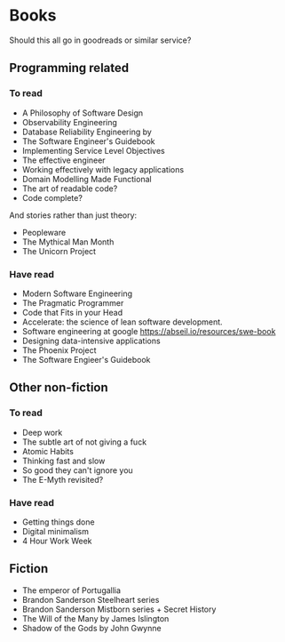# Books

Should this all go in goodreads or similar service?

## Programming related

### To read

* A Philosophy of Software Design
* Observability Engineering
* Database Reliability Engineering by
* The Software Engineer's Guidebook
* Implementing Service Level Objectives
* The effective engineer
* Working effectively with legacy applications
* Domain Modelling Made Functional
* The art of readable code?
* Code complete?

And stories rather than just theory:

* Peopleware
* The Mythical Man Month
* The Unicorn Project

### Have read

* Modern Software Engineering
* The Pragmatic Programmer
* Code that Fits in your Head
* Accelerate: the science of lean software development.
* Software engineering at google <https://abseil.io/resources/swe-book>
* Designing data-intensive applications
* The Phoenix Project
* The Software Engieer's Guidebook

## Other non-fiction

### To read

* Deep work
* The subtle art of not giving a fuck
* Atomic Habits
* Thinking fast and slow
* So good they can't ignore you
* The E-Myth revisited?

### Have read

* Getting things done
* Digital minimalism
* 4 Hour Work Week

## Fiction

* The emperor of Portugallia
* Brandon Sanderson Steelheart series
* Brandon Sanderson Mistborn series + Secret History
* The Will of the Many by James Islington
* Shadow of the Gods by John Gwynne
